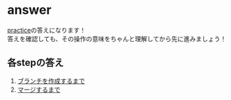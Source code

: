 # answer

[practice](/public/docs/training/practice)の答えになります！  
答えを確認しても、その操作の意味をちゃんと理解してから先に進みましょう！

## 各stepの答え

1. [ブランチを作成するまで](./step01/untilCreateBranch.md)
2. [マージするまで](./step02/untilMerge.md)
